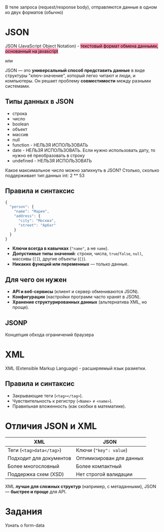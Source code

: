 В теле запроса (request/response body), отправляются данные в одном из двух форматов (обычно)

# JSON
JSON (JavaScript Object Notation) - <mark style="background: #FF5582A6;">текстовый формат обмена данными, основанный на javascript</mark>

или

JSON — это **универсальный способ представить данные** в виде структуры "ключ-значение", который легко читают и люди, и компьютеры. Он решает проблему **совместимости** между разными системами.
## Типы данных в JSON
- строка
- число
- boolean
- объект
- массив
- null
- function - НЕЛЬЗЯ ИСПОЛЬЗОВАТЬ
- date - НЕЛЬЗЯ ИСПОЛЬЗОВАТЬ. Если нужно использовать дату, то нужно её преобразовать в строку
- undefined - НЕЛЬЗЯ ИСПОЛЬЗОВАТЬ

Какое максимальное число можно запихнуть в JSON?
Столько, сколько поддерживает тип данных int: 2 ** 53

## Правила и синтаксис

```javascript
{
  "person": {
    "name": "Мария",
    "address": {
      "city": "Москва",
      "street": "Арбат"
    }
  }
}
```

- **Ключи всегда в кавычках** (`"name"`, а не `name`).
- **Допустимые типы значений**: строки, числа, `true`/`false`, `null`, массивы (`[]`), другие объекты (`{}`).
- **Никаких функций или переменных** — только данные.
## Для чего он нужен
- **API и веб-сервисы** (клиент и сервер обмениваются JSON).
- **Конфигурации** (настройки программ часто хранят в JSON).
- **Хранение структурированных данных** (альтернатива XML, но проще).

## JSONP
Концепция обхода ограничений браузера
# XML
XML (Extensible Markup Language) - расширяемый язык разметки.

## Правила и синтаксис
- Закрывающие теги (`<tag></tag>`).
- Чувствительность к регистру (`<Name>` ≠ `<name>`).
- Правильная вложенность (как скобки в математике).
# Отличия JSON и XML

| XML                      | JSON                     |
| ------------------------ | ------------------------ |
| Теги (`<tag>data</tag>`) | Ключи (`"key": value`)   |
| Подходит для документов  | Оптимизирован для данных |
| Более многословный       | Более компактный         |
| Поддержка схем (XSD)     | Нет строгой валидации    |
XML **лучше для сложных структур** (например, с метаданными), JSON — **быстрее и проще** для API.
# Задания
Узнать о 
form-data

